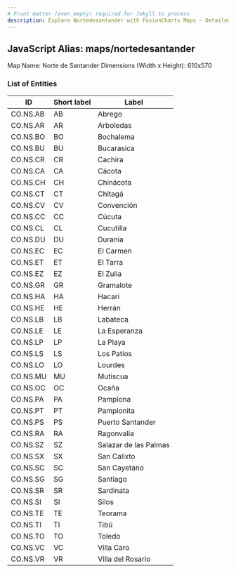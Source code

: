 ```yaml
---
# Front matter (even empty) required for Jekyll to process
description: Explore Nortedesantander with FusionCharts Maps – Detailed features for seamless integration. Try now & enhance your data visualization today! 
---
```


## JavaScript Alias: maps/nortedesantander

Map Name: Norte de Santander
Dimensions (Width x Height): 610x570





### List of Entities

ID | Short label | Label
---|---|---|
CO.NS.AB|AB|Abrego
CO.NS.AR|AR|Arboledas
CO.NS.BO|BO|Bochalema
CO.NS.BU|BU|Bucarasica
CO.NS.CR|CR|Cachira
CO.NS.CA|CA|Cácota
CO.NS.CH|CH|Chinácota
CO.NS.CT|CT|Chitagá
CO.NS.CV|CV|Convención
CO.NS.CC|CC|Cúcuta
CO.NS.CL|CL|Cucutilla
CO.NS.DU|DU|Durania
CO.NS.EC|EC|El Carmen
CO.NS.ET|ET|El Tarra
CO.NS.EZ|EZ|El Zulia
CO.NS.GR|GR|Gramalote
CO.NS.HA|HA|Hacari
CO.NS.HE|HE|Herrán
CO.NS.LB|LB|Labateca
CO.NS.LE|LE|La Esperanza
CO.NS.LP|LP|La Playa
CO.NS.LS|LS|Los Patios
CO.NS.LO|LO|Lourdes
CO.NS.MU|MU|Mutiscua
CO.NS.OC|OC|Ocaña
CO.NS.PA|PA|Pamplona
CO.NS.PT|PT|Pamplonita
CO.NS.PS|PS|Puerto Santander
CO.NS.RA|RA|Ragonvalia
CO.NS.SZ|SZ|Salazar de las Palmas
CO.NS.SX|SX|San Calixto
CO.NS.SC|SC|San Cayetano
CO.NS.SG|SG|Santiago
CO.NS.SR|SR|Sardinata
CO.NS.SI|SI|Silos
CO.NS.TE|TE|Teorama
CO.NS.TI|TI|Tibú
CO.NS.TO|TO|Toledo
CO.NS.VC|VC|Villa Caro
CO.NS.VR|VR|Villa del Rosario